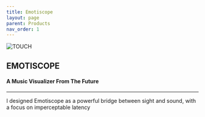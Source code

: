 ```yaml
---
title: Emotiscope
layout: page
parent: Products
nav_order: 1
---
```


![TOUCH](https://github.com/lixie-labs/emotiscope/blob/main/extras/img/emotiscope_spectrum_crop.jpg?raw=true)

## EMOTISCOPE

#### A Music Visualizer From The Future

--------------------------------------------

I designed Emotiscope as a powerful bridge between sight and sound, with a focus on imperceptable latency 

